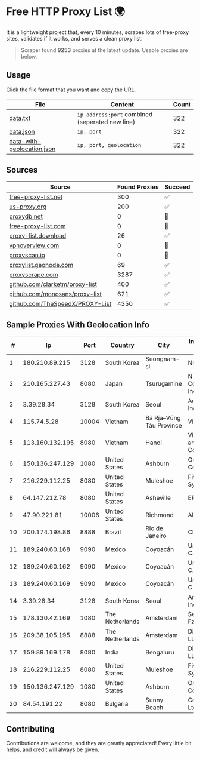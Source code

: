 
# Free HTTP Proxy List 🌍

It is a lightweight project that, every 10 minutes, scrapes lots of free-proxy sites, validates if it works, and serves a clean proxy list.


> Scraper found **9253** proxies at the latest update. Usable proxies are below.

## Usage

Click the file format that you want and copy the URL.


|File|Content|Count|
|----|-------|-----|
|[data.txt](https://raw.githubusercontent.com/themiralay/Proxy-List-World/master/data.txt)|`ip_address:port` combined (seperated new line)|322|
|[data.json](https://raw.githubusercontent.com/themiralay/Proxy-List-World/master/data.json)|`ip, port`|322|
|[data-with-geolocation.json](https://raw.githubusercontent.com/themiralay/Proxy-List-World/master/data-with-geolocation.json)|`ip, port, geolocation`|322|

## Sources

|Source|Found Proxies|Succeed|
|------|-------------|-------|
|[free-proxy-list.net](https://free-proxy-list.net)|300|✅|
|[us-proxy.org](https://www.us-proxy.org)|200|✅|
|[proxydb.net](http://proxydb.net)|0|🚫|
|[free-proxy-list.com](https://free-proxy-list.com/?page=&port=&type%5B%5D=http&type%5B%5D=https&up_time=0&search=Search)|0|🚫|
|[proxy-list.download](https://www.proxy-list.download/HTTP)|26|✅|
|[vpnoverview.com](https://vpnoverview.com/privacy/anonymous-browsing/free-proxy-servers)|0|🚫|
|[proxyscan.io](https://www.proxyscan.io)|0|🚫|
|[proxylist.geonode.com](https://proxylist.geonode.com/api/proxy-list?limit=300&page=1&sort_by=lastChecked&sort_type=desc&protocols=http,https)|69|✅|
|[proxyscrape.com](https://api.proxyscrape.com/v2/?request=displayproxies&protocol=http&timeout=10000&country=all&ssl=all&anonymity=all)|3287|✅|
|[github.com/clarketm/proxy-list](https://raw.githubusercontent.com/clarketm/proxy-list/master/proxy-list-raw.txt)|400|✅|
|[github.com/monosans/proxy-list](https://raw.githubusercontent.com/monosans/proxy-list/main/proxies/http.txt)|621|✅|
|[github.com/TheSpeedX/PROXY-List](https://raw.githubusercontent.com/TheSpeedX/PROXY-List/master/http.txt)|4350|✅|


## Sample Proxies With Geolocation Info

|#|Ip|Port|Country|City|Internet Service Provider|
|-|--|----|-------|----|-------------------------|
|1|180.210.89.215|3128|South Korea|Seongnam-si|NHNCLOUD|
|2|210.165.227.43|8080|Japan|Tsurugamine|NTT PC Communications, Inc.|
|3|3.39.28.34|3128|South Korea|Seoul|Amazon.com, Inc.|
|4|115.74.5.28|10004|Vietnam|Bà Rịa–Vũng Tàu Province|VIETELxdsl|
|5|113.160.132.195|8080|Vietnam|Hanoi|VietNam Post and Telecom Corporation|
|6|150.136.247.129|1080|United States|Ashburn|Oracle Corporation|
|7|216.229.112.25|8080|United States|Muleshoe|Five Area Systems, LLC|
|8|64.147.212.78|8080|United States|Asheville|ERC Broadband|
|9|47.90.221.81|10006|United States|Richmond|Alibaba.com LLC|
|10|200.174.198.86|8888|Brazil|Rio de Janeiro|Claro S.A|
|11|189.240.60.168|9090|Mexico|Coyoacán|Uninet S.A. de C.V.|
|12|189.240.60.162|9090|Mexico|Coyoacán|Uninet S.A. de C.V.|
|13|189.240.60.169|9090|Mexico|Coyoacán|Uninet S.A. de C.V.|
|14|3.39.28.34|3128|South Korea|Seoul|Amazon.com, Inc.|
|15|178.130.42.169|1080|The Netherlands|Amsterdam|Servers Tech Fzco|
|16|209.38.105.195|8888|The Netherlands|Amsterdam|DigitalOcean, LLC|
|17|159.89.169.178|8080|India|Bengaluru|DigitalOcean, LLC|
|18|216.229.112.25|8080|United States|Muleshoe|Five Area Systems, LLC|
|19|150.136.247.129|1080|United States|Ashburn|Oracle Corporation|
|20|84.54.191.22|8080|Bulgaria|Sunny Beach|ComNet Bulgaria Ltd.|



## Contributing

Contributions are welcome, and they are greatly appreciated! Every
little bit helps, and credit will always be given.


